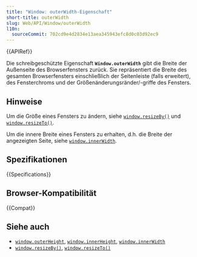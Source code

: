 ```yaml
---
title: "Window: outerWidth-Eigenschaft"
short-title: outerWidth
slug: Web/API/Window/outerWidth
l10n:
  sourceCommit: 702cd9e4d2834e13aea345943efc8d0c03d92ec9
---
```


{{APIRef}}

Die schreibgeschützte Eigenschaft **`Window.outerWidth`** gibt die Breite der Außenseite des Browserfensters zurück. Sie repräsentiert die Breite des gesamten Browserfensters einschließlich der Seitenleiste (falls erweitert), des Fensterchroms und der Größenänderungsränder/-griffe des Fensters.

## Hinweise

Um die Größe eines Fensters zu ändern, siehe [`window.resizeBy()`](/de/docs/Web/API/Window/resizeBy) und [`window.resizeTo()`](/de/docs/Web/API/Window/resizeTo).

Um die innere Breite eines Fensters zu erhalten, d.h. die Breite der angezeigten Seite, siehe [`window.innerWidth`](/de/docs/Web/API/Window/innerWidth).

## Spezifikationen

{{Specifications}}

## Browser-Kompatibilität

{{Compat}}

## Siehe auch

- [`window.outerHeight`](/de/docs/Web/API/Window/outerHeight), [`window.innerHeight`](/de/docs/Web/API/Window/innerHeight), [`window.innerWidth`](/de/docs/Web/API/Window/innerWidth)
- [`window.resizeBy()`](/de/docs/Web/API/Window/resizeBy), [`window.resizeTo()`](/de/docs/Web/API/Window/resizeTo)

